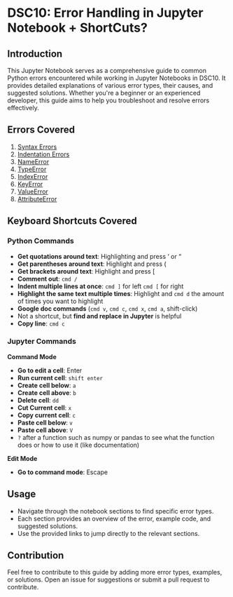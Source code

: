 # DSC10: Error Handling in Jupyter Notebook + ShortCuts?

## Introduction

This Jupyter Notebook serves as a comprehensive guide to common Python errors encountered while working in Jupyter Notebooks in DSC10. It provides detailed explanations of various error types, their causes, and suggested solutions. Whether you're a beginner or an experienced developer, this guide aims to help you troubleshoot and resolve errors effectively.

## Errors Covered

1. [Syntax Errors](#syntax-errors)
2. [Indentation Errors](#indentation-errors)
3. [NameError](#nameerror)
4. [TypeError](#typeerror)
5. [IndexError](#indexerror)
6. [KeyError](#keyerror)
7. [ValueError](#valueerror)
8. [AttributeError](#attributeerror)

## Keyboard Shortcuts Covered

### Python Commands

- **Get quotations around text**: Highlighting and press ‘ or “
- **Get parentheses around text**: Highlight and press (
- **Get brackets around text**: Highlight and press [
- **Comment out**: `cmd /`
- **Indent multiple lines at once**: `cmd ]` for left `cmd [` for right
- **Highlight the same text multiple times**: Highlight and `cmd d` the amount of times you want to highlight
- **Google doc commands** (`cmd v`, `cmd c`, `cmd x`, `cmd a`, shift-click)
- Not a shortcut, but **find and replace in Jupyter** is helpful
- **Copy line**: `cmd c`

### Jupyter Commands

**Command Mode**

- **Go to edit a cell**: Enter
- **Run current cell**: `shift enter`
- **Create cell below**: `a`
- **Create cell above**: `b`
- **Delete cell**: `dd`
- **Cut Current cell**: `x`
- **Copy current cell**: `c`
- **Paste cell below**: `v`
- **Paste cell above**: `V`
- `?` after a function such as numpy or pandas to see what the function does or how to use it (like documentation)

**Edit Mode**

- **Go to command mode**: Escape


## Usage

- Navigate through the notebook sections to find specific error types.
- Each section provides an overview of the error, example code, and suggested solutions.
- Use the provided links to jump directly to the relevant sections.

## Contribution

Feel free to contribute to this guide by adding more error types, examples, or solutions. Open an issue for suggestions or submit a pull request to contribute.

